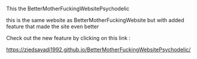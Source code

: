 This the BetterMotherFuckingWebsitePsychodelic

this is the same website as BetterMotherFuckingWebsite but with added feature that made the site even better

Check out the new feature by clicking on this link : 

https://ziedsayadi1992.github.io/BetterMotherFuckingWebsitePsychodelic/